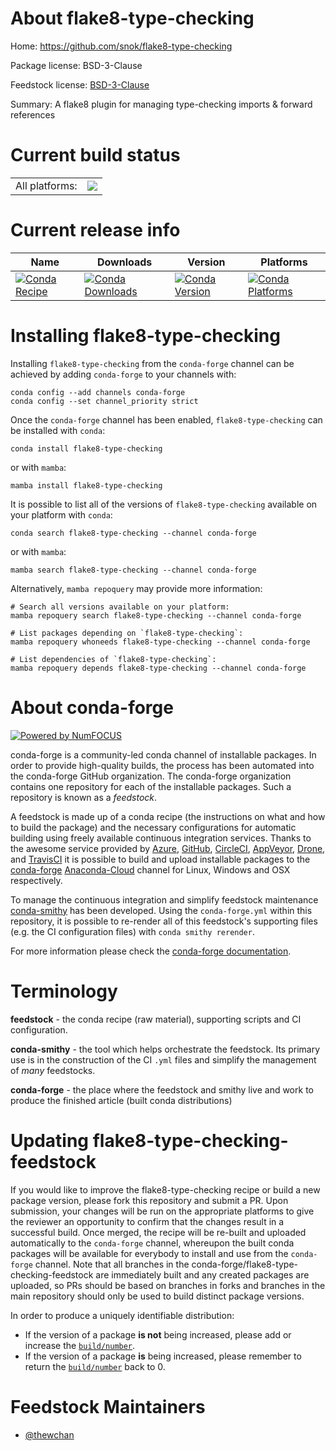 About flake8-type-checking
==========================

Home: https://github.com/snok/flake8-type-checking

Package license: BSD-3-Clause

Feedstock license: [BSD-3-Clause](https://github.com/conda-forge/flake8-type-checking-feedstock/blob/main/LICENSE.txt)

Summary: A flake8 plugin for managing type-checking imports & forward references

Current build status
====================


<table><tr><td>All platforms:</td>
    <td>
      <a href="https://dev.azure.com/conda-forge/feedstock-builds/_build/latest?definitionId=14439&branchName=main">
        <img src="https://dev.azure.com/conda-forge/feedstock-builds/_apis/build/status/flake8-type-checking-feedstock?branchName=main">
      </a>
    </td>
  </tr>
</table>

Current release info
====================

| Name | Downloads | Version | Platforms |
| --- | --- | --- | --- |
| [![Conda Recipe](https://img.shields.io/badge/recipe-flake8--type--checking-green.svg)](https://anaconda.org/conda-forge/flake8-type-checking) | [![Conda Downloads](https://img.shields.io/conda/dn/conda-forge/flake8-type-checking.svg)](https://anaconda.org/conda-forge/flake8-type-checking) | [![Conda Version](https://img.shields.io/conda/vn/conda-forge/flake8-type-checking.svg)](https://anaconda.org/conda-forge/flake8-type-checking) | [![Conda Platforms](https://img.shields.io/conda/pn/conda-forge/flake8-type-checking.svg)](https://anaconda.org/conda-forge/flake8-type-checking) |

Installing flake8-type-checking
===============================

Installing `flake8-type-checking` from the `conda-forge` channel can be achieved by adding `conda-forge` to your channels with:

```
conda config --add channels conda-forge
conda config --set channel_priority strict
```

Once the `conda-forge` channel has been enabled, `flake8-type-checking` can be installed with `conda`:

```
conda install flake8-type-checking
```

or with `mamba`:

```
mamba install flake8-type-checking
```

It is possible to list all of the versions of `flake8-type-checking` available on your platform with `conda`:

```
conda search flake8-type-checking --channel conda-forge
```

or with `mamba`:

```
mamba search flake8-type-checking --channel conda-forge
```

Alternatively, `mamba repoquery` may provide more information:

```
# Search all versions available on your platform:
mamba repoquery search flake8-type-checking --channel conda-forge

# List packages depending on `flake8-type-checking`:
mamba repoquery whoneeds flake8-type-checking --channel conda-forge

# List dependencies of `flake8-type-checking`:
mamba repoquery depends flake8-type-checking --channel conda-forge
```


About conda-forge
=================

[![Powered by
NumFOCUS](https://img.shields.io/badge/powered%20by-NumFOCUS-orange.svg?style=flat&colorA=E1523D&colorB=007D8A)](https://numfocus.org)

conda-forge is a community-led conda channel of installable packages.
In order to provide high-quality builds, the process has been automated into the
conda-forge GitHub organization. The conda-forge organization contains one repository
for each of the installable packages. Such a repository is known as a *feedstock*.

A feedstock is made up of a conda recipe (the instructions on what and how to build
the package) and the necessary configurations for automatic building using freely
available continuous integration services. Thanks to the awesome service provided by
[Azure](https://azure.microsoft.com/en-us/services/devops/), [GitHub](https://github.com/),
[CircleCI](https://circleci.com/), [AppVeyor](https://www.appveyor.com/),
[Drone](https://cloud.drone.io/welcome), and [TravisCI](https://travis-ci.com/)
it is possible to build and upload installable packages to the
[conda-forge](https://anaconda.org/conda-forge) [Anaconda-Cloud](https://anaconda.org/)
channel for Linux, Windows and OSX respectively.

To manage the continuous integration and simplify feedstock maintenance
[conda-smithy](https://github.com/conda-forge/conda-smithy) has been developed.
Using the ``conda-forge.yml`` within this repository, it is possible to re-render all of
this feedstock's supporting files (e.g. the CI configuration files) with ``conda smithy rerender``.

For more information please check the [conda-forge documentation](https://conda-forge.org/docs/).

Terminology
===========

**feedstock** - the conda recipe (raw material), supporting scripts and CI configuration.

**conda-smithy** - the tool which helps orchestrate the feedstock.
                   Its primary use is in the construction of the CI ``.yml`` files
                   and simplify the management of *many* feedstocks.

**conda-forge** - the place where the feedstock and smithy live and work to
                  produce the finished article (built conda distributions)


Updating flake8-type-checking-feedstock
=======================================

If you would like to improve the flake8-type-checking recipe or build a new
package version, please fork this repository and submit a PR. Upon submission,
your changes will be run on the appropriate platforms to give the reviewer an
opportunity to confirm that the changes result in a successful build. Once
merged, the recipe will be re-built and uploaded automatically to the
`conda-forge` channel, whereupon the built conda packages will be available for
everybody to install and use from the `conda-forge` channel.
Note that all branches in the conda-forge/flake8-type-checking-feedstock are
immediately built and any created packages are uploaded, so PRs should be based
on branches in forks and branches in the main repository should only be used to
build distinct package versions.

In order to produce a uniquely identifiable distribution:
 * If the version of a package **is not** being increased, please add or increase
   the [``build/number``](https://docs.conda.io/projects/conda-build/en/latest/resources/define-metadata.html#build-number-and-string).
 * If the version of a package **is** being increased, please remember to return
   the [``build/number``](https://docs.conda.io/projects/conda-build/en/latest/resources/define-metadata.html#build-number-and-string)
   back to 0.

Feedstock Maintainers
=====================

* [@thewchan](https://github.com/thewchan/)

